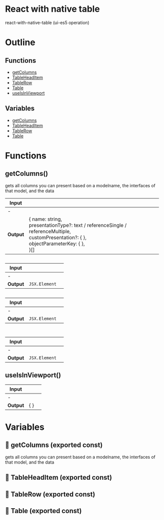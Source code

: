# React with native table

react-with-native-table (ui-es5 operation)



# Outline

## Functions

- [getColumns](#getColumns)
- [TableHeadItem](#TableHeadItem)
- [TableRow](#TableRow)
- [Table](#Table)
- [useIsInViewport](#useIsInViewport)

## Variables

- [getColumns](#getcolumns)
- [TableHeadItem](#tableheaditem)
- [TableRow](#tablerow)
- [Table](#table)



# Functions

## getColumns()

gets all columns you can present based on a modelname, the interfaces of that model, and the data


| Input      |    |    |
| ---------- | -- | -- |
| - | | |
| **Output** | { name: string, <br />presentationType?: text / referenceSingle / referenceMultiple, <br />customPresentation?: {  }, <br />objectParameterKey: {  }, <br /> }[]   |    |



## <TableHeadItem />

| Input      |    |    |
| ---------- | -- | -- |
| - | | |
| **Output** | `JSX.Element`   |    |



## <TableRow />

| Input      |    |    |
| ---------- | -- | -- |
| - | | |
| **Output** | `JSX.Element`   |    |



## <Table />

| Input      |    |    |
| ---------- | -- | -- |
| - | | |
| **Output** | `JSX.Element`   |    |



## useIsInViewport()

| Input      |    |    |
| ---------- | -- | -- |
| - | | |
| **Output** | {  }   |    |


# Variables

## 📄 getColumns (exported const)

gets all columns you can present based on a modelname, the interfaces of that model, and the data


## 📄 TableHeadItem (exported const)

## 📄 TableRow (exported const)

## 📄 Table (exported const)

